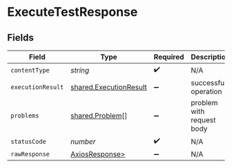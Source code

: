 # ExecuteTestResponse


## Fields

| Field                                                            | Type                                                             | Required                                                         | Description                                                      |
| ---------------------------------------------------------------- | ---------------------------------------------------------------- | ---------------------------------------------------------------- | ---------------------------------------------------------------- |
| `contentType`                                                    | *string*                                                         | :heavy_check_mark:                                               | N/A                                                              |
| `executionResult`                                                | [shared.ExecutionResult](../../models/shared/executionresult.md) | :heavy_minus_sign:                                               | successful operation                                             |
| `problems`                                                       | [shared.Problem](../../models/shared/problem.md)[]               | :heavy_minus_sign:                                               | problem with request body                                        |
| `statusCode`                                                     | *number*                                                         | :heavy_check_mark:                                               | N/A                                                              |
| `rawResponse`                                                    | [AxiosResponse>](https://axios-http.com/docs/res_schema)         | :heavy_minus_sign:                                               | N/A                                                              |